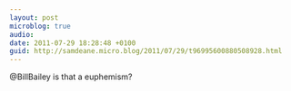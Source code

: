 ```yaml
---
layout: post
microblog: true
audio: 
date: 2011-07-29 18:28:48 +0100
guid: http://samdeane.micro.blog/2011/07/29/t96995600880508928.html
---
```

@BillBailey is that a euphemism?
